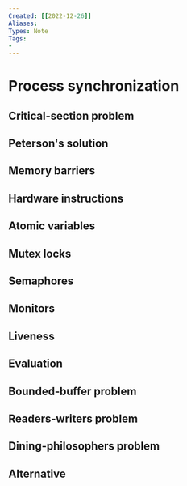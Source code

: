 ```yaml
---
Created: [[2022-12-26]]
Aliases: 
Types: Note
Tags: 
- 
---
```

# Process synchronization
## Critical-section problem
## Peterson's solution
## Memory barriers
## Hardware instructions
## Atomic variables
## Mutex locks
## Semaphores
## Monitors
## Liveness
## Evaluation
## Bounded-buffer problem
## Readers-writers problem
## Dining-philosophers problem
## Alternative 